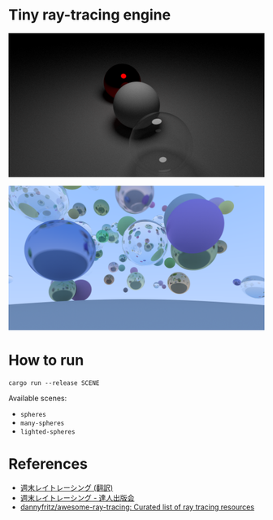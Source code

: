 # Tiny ray-tracing engine

![Lighted Spheres](./samples/lighted-spheres.png)

![Many Spheres](./samples/many-spheres.png)

# How to run

```shell
cargo run --release SCENE
```

Available scenes:
  - `spheres`
  - `many-spheres`
  - `lighted-spheres`

# References

- [週末レイトレーシング (翻訳)](https://inzkyk.xyz/ray_tracing_in_one_weekend/)
- [週末レイトレーシング - 達人出版会](https://tatsu-zine.com/books/ray-tracing-part1)
- [dannyfritz/awesome-ray-tracing: Curated list of ray tracing resources](https://github.com/dannyfritz/awesome-ray-tracing)
